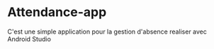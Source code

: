 # Attendance-app
C'est une simple application pour la gestion d'absence realiser avec Android Studio
